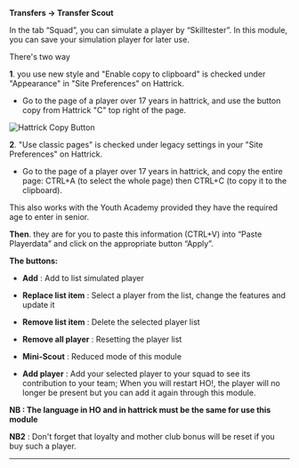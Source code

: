 **Transfers -> Transfer Scout**

In the tab “Squad”, you can simulate a player by “Skilltester”.
In this module, you can save your simulation player for later use.

There's two way

**1**.  you use new style and "Enable copy to clipboard" is checked under "Appearance" in "Site Preferences" on Hattrick.

* Go to the page of a player over 17 years in hattrick, and use the button copy from Hattrick "C" top right of the page.

![Hattrick Copy Button](https://snag.gy/p1Jbn5.jpg)

**2**. "Use classic pages" is checked under legacy settings in your "Site Preferences" on Hattrick.

* Go to the page of a player over 17 years in hattrick, and copy the entire page: CTRL+A (to select the whole page) then CTRL+C (to copy it to the clipboard).

This also works with the Youth Academy provided they have the required age to enter in senior.

**Then**. they are for you to paste this information (CTRL+V) into “Paste Playerdata” and click on the appropriate button “Apply”.

**The buttons:**

* **Add** : Add to list simulated player

* **Replace list item** : Select a player from the list, change the features and update it

* **Remove list item** : Delete the selected player list

* **Remove all player** : Resetting the player list

* **Mini-Scout** : Reduced mode of this module

* **Add player** : Add your selected player to your squad to see its contribution to your team; When you will restart HO!, the player will no longer be present but you can add it again through this module.

**NB : The language in HO and in hattrick must be the same for use this module**

**NB2** : Don't forget that loyalty and mother club bonus will be reset if you buy such a player.

***
